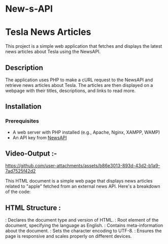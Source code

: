 # New-s-API


# Tesla News Articles

This project is a simple web application that fetches and displays the latest news articles about Tesla using the NewsAPI.

## Description

The application uses PHP to make a cURL request to the NewsAPI and retrieve news articles about Tesla. The articles are then displayed on a webpage with their titles, descriptions, and links to read more.

## Installation

### Prerequisites

- A web server with PHP installed (e.g., Apache, Nginx, XAMPP, WAMP)
- An API key from [NewsAPI](https://newsapi.org/)


## Video-Output :-

https://github.com/user-attachments/assets/b86e3013-893d-43d2-b1a9-7ad7525f42d2







This HTML document is a simple web page that displays news articles related to "apple" fetched from an external news API. Here's a breakdown of the code:

## HTML Structure :
<!DOCTYPE html>: Declares the document type and version of HTML.
<html lang="en">: Root element of the document, specifying the language as English.
<head>: Contains meta-information about the document.
<meta charset="UTF-8">: Sets the character encoding to UTF-8.
<meta name="viewport" content="width=device-width, initial-scale=1.0">: Ensures the page is responsive and scales properly on different devices.
<title>: Sets the title of the web page as seen in the browser tab.
<style>: Contains CSS styles for the page, including font, margins, padding, and link styling.

  
## PHP Code :
<?php ... ?>: PHP script embedded within the HTML to dynamically fetch and display news articles.

$api_url: The URL of the API endpoint to fetch news articles about "apple". This URL includes parameters for date range, sorting, and an API key.



### cURL Initialization:

curl_init(): Initializes a cURL session.
curl_setopt(): Sets various options for the cURL session, such as the URL to fetch, returning the transfer as a string, and adding a custom user agent header.
curl_exec(): Executes the cURL request and retrieves the response.
curl_close(): Closes the cURL session.
json_decode($response, true): Decodes the JSON response into a PHP associative array.

if (isset($news_data['articles']) && !empty($news_data['articles'])):

Checks if the 'articles' key exists and is not empty in the decoded response.
echo '<h1>Tesla News Articles</h1>'Outputs the main heading.
foreach ($news_data['articles'] as $article): Loops through each article in the response and outputs the title, description, and a link to the full article.


## Error Handling:

Checks if the API response contains an error status.
Displays an error message or a 'No articles found' message if applicable.



## Summary:

This document combines HTML and PHP to create a dynamic news feed webpage. It fetches data from the News API, processes it, and displays the results in a user-friendly format. The styling is minimal and focuses on readability and link interactions.







